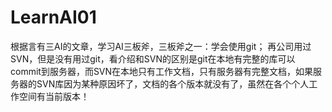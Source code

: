 # LearnAI01
根据言有三AI的文章，学习AI三板斧，三板斧之一：学会使用git；
再公司用过SVN，但是没有用过git，看介绍和SVN的区别是git在本地有完整的库可以commit到服务器，而SVN在本地只有工作文档，只有服务器有完整文档，如果服务器的SVN库因为某种原因坏了，文档的各个版本就没有了，虽然在各个个人工作空间有当前版本！
